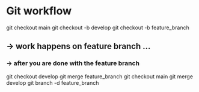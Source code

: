 # Git  workflow

git checkout main
git checkout -b develop
git checkout -b feature_branch

##  -> work happens on feature branch ...
###   -> after you are done with the feature branch

git checkout develop
git merge feature_branch
git checkout main
git merge develop
git branch -d feature_branch
